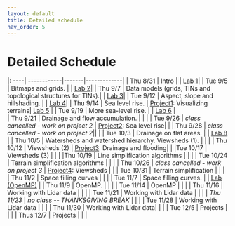 ```yaml
---
layout: default 
title: Detailed schedule 
nav_order: 5
---
```


# Detailed Schedule 



|: ----| ------------|-------|-------------|
| Thu 8/31 |  Intro | | [Lab 1](https://bowdoin-csci3225-f23.github.io/Labs/Lab1/)|
| Tue 9/5 |  Bitmaps and grids. |  |  [Lab 2](https://bowdoin-csci3225-f23.github.io/Labs/lab2/)|
| Thu 9/7 | Data  models (grids, TINs and topological structures for TINs).| | [Lab 3](https://bowdoin-csci3225-f23.github.io/Labs/lab3/)|
| Tue 9/12 | Aspect, slope and hillshading. | | [Lab 4](https://bowdoin-csci3225-f23.github.io/Labs/lab4/)|
| Thu 9/14 | Sea level rise.  | [Project1](https://bowdoin-csci3225-f23.github.io/Projects/project1-vis/): Visualizing terrains|  [Lab 5](https://bowdoin-csci3225-f23.github.io/Labs/lab5/) | 
| Tue 9/19 | More sea-level rise. | | [Lab 6](https://bowdoin-csci3225-f23.github.io/Labs/lab6/) |  
| Thu 9/21 | Drainage and flow accumulation. | | | 
| Tue 9/26 | _class cancelled - work on project 2_ | [Project2](https://bowdoin-csci3225-f23.github.io/Projects/project2-slr/): Sea level rise| |
| Thu 9/28 | _class cancelled - work on project 2_|| |
| Tue 10/3 | Drainage on flat areas. | |  [Lab 8](https://bowdoin-csci3225-f23.github.io/Labs/lab8/) | 
| Thu 10/5 | Watersheds and watershed hierarchy. Viewsheds (1).  | | |
| Thu 10/12 | Viewsheds (2)  | [Project3](https://bowdoin-csci3225-f23.github.io/Projects/p3-flow/): Drainage and flooding| |
|Tue 10/17 | Viewsheds (3) | | |
|Thu 10/19 | Line simplification algorithms | | |
| Tue 10/24 | Terrain simplification algorithms | | | 
| Thu 10/26 | _class cancelled - work on project 3_ | [Project4](https://bowdoin-csci3225-f23.github.io/Projects/project4-vis/): Viewsheds | |
| Tue 10/31 | Terrain simplification | | |
| Thu 11/2  | Space filling curves | | |
| Tue 11/7  | Space filling curves. | | [Lab (OpenMP)](https://bowdoin-csci3225-f23.github.io/Labs/openmp/lab1/) |
| Thu 11/9  | OpenMP. | |   |
| Tue 11/14 | OpenMP  |  | |
| Thu 11/16 | Working with Lidar data  |  | |
| Tue 11/21 | Working with Lidar data  | |  |
| _Thu 11/23_ | _no class -- THANKSGIVING BREAK_ | | |
| Tue  11/28 | Working with Lidar data | | | 
| Thu  11/30  | Working with Lidar data| | |
| Tue  12/5 | Projects | | |
| Thus 12/7 | Projects | | |

